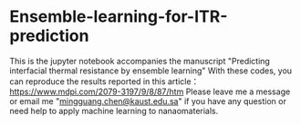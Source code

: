 # Ensemble-learning-for-ITR-prediction
This is the jupyter notebook accompanies the manuscript "Predicting interfacial thermal resistance by ensemble learning"
With these codes, you can reproduce the results reported in this article：https://www.mdpi.com/2079-3197/9/8/87/htm
Please leave me a message or email me "mingguang.chen@kaust.edu.sa" if you have any question or need help to apply machine learning to nanaomaterials. 
